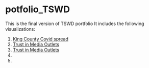 # potfolio_TSWD


This is the final version of TSWD portfolio It includes the following visualizations:

1. [King County Covid spread](https://ribarrag.github.io/portfolio_TSWD/KingCounty_covid.html)
2. [Trust in Media Outlets](https://ribarrag.github.io/portfolio_TSWD/Trust_Media.html)
3. [Trust in Media Outlets](https://ribarrag.github.io/portfolio_TSWD/portfolio_TSWD/Govt_spending.html)
3. 
4. 
